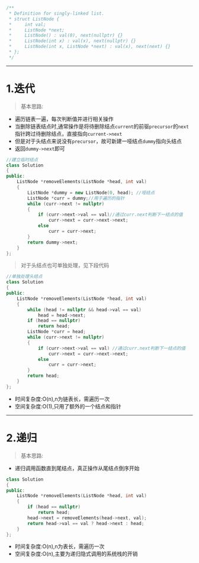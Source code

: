 ```cpp
/**
 * Definition for singly-linked list.
 * struct ListNode {
 *     int val;
 *     ListNode *next;
 *     ListNode() : val(0), next(nullptr) {}
 *     ListNode(int x) : val(x), next(nullptr) {}
 *     ListNode(int x, ListNode *next) : val(x), next(next) {}
 * };
 */
```

***

# 1.迭代
> 基本思路:

- 遍历链表一遍，每次判断值并进行相关操作
- 当删除链表结点时,通常操作是将待删除结点`current`的前驱`precursor`的`next`指针跨过待删除结点，直接指向`current->next`
- 但是对于头结点来说没有`precursor`，故可新建一哑结点`dummy`指向头结点
- 返回`dummy->next`即可

```cpp
//建立临时结点
class Solution
{
public:
    ListNode *removeElements(ListNode *head, int val)
    {
        ListNode *dummy = new ListNode(0, head); //哑结点
        ListNode *curr = dummy;//用于遍历的指针
        while (curr->next != nullptr)
        {
            if (curr->next->val == val)//通过curr.next判断下一结点的值
                curr->next = curr->next->next;
            else
                curr = curr->next;
        }
        return dummy->next;
    }
};
```
> 对于头结点也可单独处理，见下段代码
```cpp
//单独处理头结点
class Solution
{
public:
    ListNode *removeElements(ListNode *head, int val)
    {
        while (head != nullptr && head->val == val)
            head = head->next;
        if (head == nullptr)
            return head;
        ListNode *curr = head;
        while (curr->next != nullptr)
        {
            if (curr->next->val == val) //通过curr.next判断下一结点的值
                curr->next = curr->next->next;
            else
                curr = curr->next;
        }
        return head;
    }
};
```
- 时间复杂度:O(n),n为链表长，需遍历一次
- 空间复杂度:O(1),只用了额外的一个结点和指针

***

# 2.递归
> 基本思路:

- 递归调用函数直到尾结点，真正操作从尾结点倒序开始

```cpp
class Solution
{
public:
    ListNode *removeElements(ListNode *head, int val)
    {
        if (head == nullptr)
            return head;
        head->next = removeElements(head->next, val);
        return head->val == val ? head->next : head;
    }
};
```
- 时间复杂度:O(n),n为表长，需遍历一次
- 空间复杂度:O(n),主要为递归隐式调用的系统栈的开销
